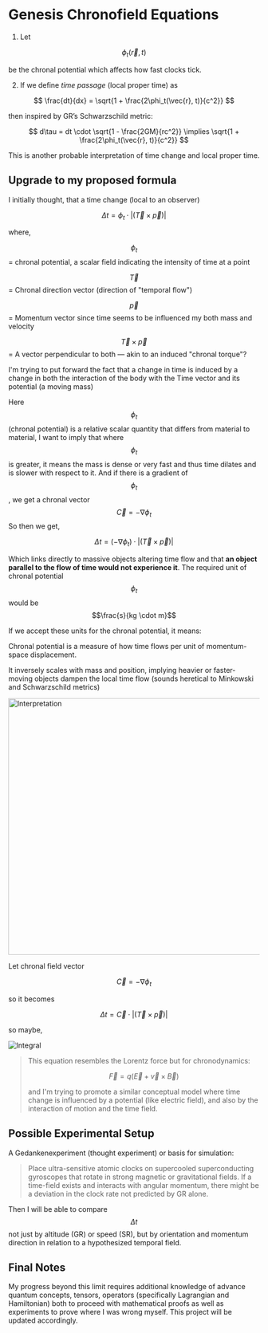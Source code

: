 # Genesis Chronofield Equations

1. Let

$$
\phi_t(\vec{r}, t)
$$

be the chronal potential which affects how fast clocks tick.

2. If we define *time passage* (local proper time) as

$$
\frac{dt}{dx} = \sqrt{1 + \frac{2\phi_t(\vec{r}, t)}{c^2}}
$$

then inspired by GR’s Schwarzschild metric:

$$
d\tau = dt \cdot \sqrt{1 - \frac{2GM}{rc^2}} \implies \sqrt{1 + \frac{2\phi_t(\vec{r}, t)}{c^2}}
$$

This is another probable interpretation of time change and local proper time.

## Upgrade to my proposed formula

I initially thought, that a time change (local to an observer)

$$\Delta t = \phi_t \cdot |(\vec{T} \times \vec{p})|$$

where,

$$\phi_t$$ = chronal potential, a scalar field indicating the intensity of time at a point

$$\vec{T}$$ = Chronal direction vector (direction of "temporal flow")

$$\vec{p}$$ = Momentum vector since time seems to be influenced my both mass and velocity

$$\vec{T} \times \vec{p}$$ = A vector perpendicular to both — akin to an induced "chronal torque"?

I'm trying to put forward the fact that a change in time is induced by a change in both the interaction of the body with the Time vector and its potential (a moving mass)

Here $$\phi_t$$ (chronal potential) is a relative scalar quantity that differs from material to material,
I want to imply that where $$\phi_t$$ is greater, it means the mass is dense or very fast and thus time dilates and is slower with respect to it. And if there is a gradient of $$\phi_t$$, we get a chronal vector $$\vec{C} = -\nabla\phi_t$$
So then we get, 

$$\Delta t = (-\nabla\phi_t) \cdot |(\vec{T} \times \vec{p})|$$

Which links directly to massive objects altering time flow and that **an object parallel to the flow of time would not experience it**.
The required unit of chronal potential $$\phi_t$$ would be $$\frac{s}{kg \cdot m}$$

If we accept these units for the chronal potential, it means:

Chronal potential is a measure of how time flows per unit of momentum-space displacement.

It inversely scales with mass and position, implying heavier or faster-moving objects dampen the local time flow (sounds heretical to Minkowski and Schwarzschild metrics)

<img width="912" height="515" alt="Interpretation" src="https://github.com/user-attachments/assets/46638d0e-6559-4709-b2f0-8d988f498127" />

Let chronal field vector 

$$\vec{C} = -\nabla\phi_t$$

so it becomes

$$\Delta t = \vec{C} \cdot |(\vec{T} \times \vec{p})|$$

so maybe,

![Integral](https://latex.codecogs.com/png.image?\dpi{120}&space;\Delta%20t=\int_{A}^{B}\vec{C}\,d%20\vec{l})

>
>This equation resembles the Lorentz force but for chronodynamics:
>
>$$\vec{F} = q(\vec{E} + \vec{v} \times \vec{B})$$
>
>and I'm trying to promote a similar conceptual model where time change is influenced by a potential (like electric field), and also by the interaction of motion and the time field.

## Possible Experimental Setup

A Gedankenexperiment (thought experiment) or basis for simulation:

> Place ultra-sensitive atomic clocks on supercooled superconducting gyroscopes that rotate in strong magnetic or gravitational fields. If a time-field exists and interacts with angular momentum, there might be a deviation in the clock rate not predicted by GR alone.

Then I will be able to compare $$\Delta t$$ not just by altitude (GR) or speed (SR), but by orientation and momentum direction in relation to a hypothesized temporal field.

## Final Notes
My progress beyond this limit requires additional knowledge of advance quantum concepts, tensors, operators (specifically Lagrangian and Hamiltonian) both to proceed with mathematical proofs as well as experiments to prove where I was wrong myself. This project will be updated accordingly.
